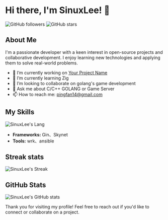
# Hi there, I'm SinuxLee! 👋

![GitHub followers](https://img.shields.io/github/followers/SinuxLee?label=Follow&style=social)
![GitHub stars](https://img.shields.io/github/stars/SinuxLee?label=Stars&style=social)

## About Me

I'm a passionate developer with a keen interest in open-source projects and collaborative development. I enjoy learning new technologies and applying them to solve real-world problems.

- 🔭 I’m currently working on [Your Project Name](https://github.com/YourProjectLink)
- 🌱 I’m currently learning Zig
- 👯 I’m looking to collaborate on golang's game development
- 💬 Ask me about C/C++ GOLANG or Game Server
- 📫 How to reach me: [pingfan14@gmail.com](mailto:pingfan14@gmail.com)

## My Skills

![SinuxLee's Lang](https://github-readme-stats.vercel.app/api/top-langs/?username=SinuxLee&layout=compact)
- **Frameworks:** Gin、Skynet
- **Tools:** wrk、ansible

## Streak stats

![SinuxLee's Streak](https://github-readme-streak-stats.herokuapp.com/?user=SinuxLee)

## GitHub Stats

![SinuxLee's GitHub stats](https://github-readme-stats.vercel.app/api?username=sinuxlee&show_icons=true&count_private=true&include_all_commits=true)


Thank you for visiting my profile! Feel free to reach out if you'd like to connect or collaborate on a project.
